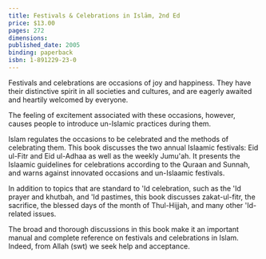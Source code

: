 ```yaml
---
title: Festivals & Celebrations in Islām, 2nd Ed
price: $13.00
pages: 272
dimensions:
published_date: 2005
binding: paperback
isbn: 1-891229-23-0
---
```


Festivals and celebrations are occasions of joy and happiness. They have their distinctive spirit in all societies and cultures, and are eagerly awaited and heartily welcomed by everyone.

The feeling of excitement associated with these occasions, however, causes people to introduce un-Islamic practices during them.

Islam regulates the occasions to be celebrated and the methods of celebrating them. This book discusses the two annual Islaamic festivals: Eid ul-Fitr and Eid ul-Adhaa as well as the weekly Jumu'ah. It presents the Islaamic guidelines for celebrations according to the Quraan and Sunnah, and warns against innovated occasions and un-Islaamic festivals.

In addition to topics that are standard to 'Id celebration, such as the 'Id prayer and khutbah, and 'Id pastimes, this book discusses zakat-ul-fitr, the sacrifice, the blessed days of the month of Thul-Hijjah, and many other 'Id-related issues.

The broad and thorough discussions in this book make it an important manual and complete reference on festivals and celebrations in Islam. Indeed, from Allah (swt) we seek help and acceptance.
